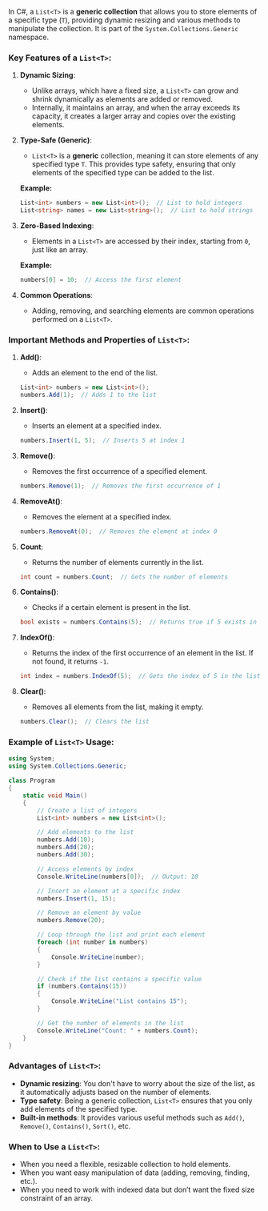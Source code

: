 In C#, a `List<T>` is a **generic collection** that allows you to store elements of a specific type (`T`), providing dynamic resizing and various methods to manipulate the collection. It is part of the `System.Collections.Generic` namespace.

### Key Features of a `List<T>`:

1. **Dynamic Sizing**:
   - Unlike arrays, which have a fixed size, a `List<T>` can grow and shrink dynamically as elements are added or removed.
   - Internally, it maintains an array, and when the array exceeds its capacity, it creates a larger array and copies over the existing elements.

2. **Type-Safe (Generic)**:
   - `List<T>` is a **generic** collection, meaning it can store elements of any specified type `T`. This provides type safety, ensuring that only elements of the specified type can be added to the list.
   
   **Example:**
   ```csharp
   List<int> numbers = new List<int>();  // List to hold integers
   List<string> names = new List<string>();  // List to hold strings
   ```

3. **Zero-Based Indexing**:
   - Elements in a `List<T>` are accessed by their index, starting from `0`, just like an array.

   **Example:**
   ```csharp
   numbers[0] = 10;  // Access the first element
   ```

4. **Common Operations**:
   - Adding, removing, and searching elements are common operations performed on a `List<T>`.

### Important Methods and Properties of `List<T>`:

1. **Add()**:
   - Adds an element to the end of the list.
   ```csharp
   List<int> numbers = new List<int>();
   numbers.Add(1);  // Adds 1 to the list
   ```

2. **Insert()**:
   - Inserts an element at a specified index.
   ```csharp
   numbers.Insert(1, 5);  // Inserts 5 at index 1
   ```

3. **Remove()**:
   - Removes the first occurrence of a specified element.
   ```csharp
   numbers.Remove(1);  // Removes the first occurrence of 1
   ```

4. **RemoveAt()**:
   - Removes the element at a specified index.
   ```csharp
   numbers.RemoveAt(0);  // Removes the element at index 0
   ```

5. **Count**:
   - Returns the number of elements currently in the list.
   ```csharp
   int count = numbers.Count;  // Gets the number of elements
   ```

6. **Contains()**:
   - Checks if a certain element is present in the list.
   ```csharp
   bool exists = numbers.Contains(5);  // Returns true if 5 exists in the list
   ```

7. **IndexOf()**:
   - Returns the index of the first occurrence of an element in the list. If not found, it returns `-1`.
   ```csharp
   int index = numbers.IndexOf(5);  // Gets the index of 5 in the list
   ```

8. **Clear()**:
   - Removes all elements from the list, making it empty.
   ```csharp
   numbers.Clear();  // Clears the list
   ```

### Example of `List<T>` Usage:

```csharp
using System;
using System.Collections.Generic;

class Program
{
    static void Main()
    {
        // Create a list of integers
        List<int> numbers = new List<int>();

        // Add elements to the list
        numbers.Add(10);
        numbers.Add(20);
        numbers.Add(30);

        // Access elements by index
        Console.WriteLine(numbers[0]);  // Output: 10

        // Insert an element at a specific index
        numbers.Insert(1, 15);

        // Remove an element by value
        numbers.Remove(20);

        // Loop through the list and print each element
        foreach (int number in numbers)
        {
            Console.WriteLine(number);
        }

        // Check if the list contains a specific value
        if (numbers.Contains(15))
        {
            Console.WriteLine("List contains 15");
        }

        // Get the number of elements in the list
        Console.WriteLine("Count: " + numbers.Count);
    }
}
```

### Advantages of `List<T>`:
- **Dynamic resizing**: You don't have to worry about the size of the list, as it automatically adjusts based on the number of elements.
- **Type safety**: Being a generic collection, `List<T>` ensures that you only add elements of the specified type.
- **Built-in methods**: It provides various useful methods such as `Add()`, `Remove()`, `Contains()`, `Sort()`, etc.

### When to Use a `List<T>`:
- When you need a flexible, resizable collection to hold elements.
- When you want easy manipulation of data (adding, removing, finding, etc.).
- When you need to work with indexed data but don’t want the fixed size constraint of an array.